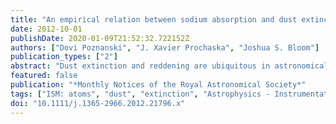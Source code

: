 ```yaml
---
title: "An empirical relation between sodium absorption and dust extinction"
date: 2012-10-01
publishDate: 2020-01-09T21:52:32.722152Z
authors: ["Dovi Poznanski", "J. Xavier Prochaska", "Joshua S. Bloom"]
publication_types: ["2"]
abstract: "Dust extinction and reddening are ubiquitous in astronomical observations and are often a major source of systematic uncertainty. We present here a study of the correlation between extinction in the Milky Way and the equivalent width of the Na I D absorption doublet. Our sample includes more than 100 high- resolution spectra from the Keck telescopes and nearly a million low-resolution spectra from the Sloan Digital Sky Survey (SDSS). We measure the correlation to unprecedented precision, constrain its shape and derive an empirical relation between these quantities with a dispersion of the order of 0.15 mag in E(B - V). From the shape of the curve of growth we further show that a typical sight line through the Galaxy, as seen within the SDSS footprint, crosses about three dust clouds. We provide a brief guide on how to best estimate extinction to extragalactic sources such as supernovae, using the Na I D absorption feature, under a variety of circumstances."
featured: false
publication: "*Monthly Notices of the Royal Astronomical Society*"
tags: ["ISM: atoms", "dust", "extinction", "Astrophysics - Instrumentation and Methods for Astrophysics", "Astrophysics - Cosmology and Nongalactic Astrophysics", "Astrophysics - Astrophysics of Galaxies"]
doi: "10.1111/j.1365-2966.2012.21796.x"
---
```


